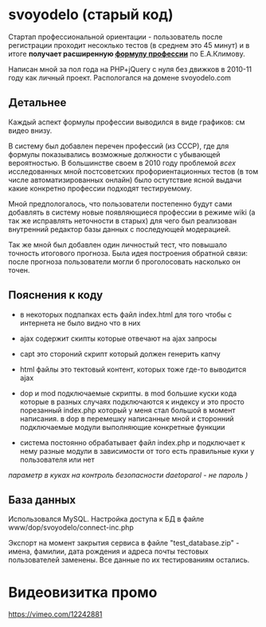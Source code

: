 # svoyodelo (старый код)

Стартап профессиональной ориентации - пользователь после регистрации проходит несоклько тестов (в среднем это 45 минут) и в итоге **получает расширенную [формулу профессии](https://proforientator.ru/publications/articles/psikhologicheskie-tipy-professiy.html "Сайт proforientator")** по Е.А.Климову. 

Написан мной за пол года на PHP+jQuery с нуля без движков в 2010-11 году как личный проект. 
Распологался на домене svoyodelo.com

## Детальнее

Каждый аспект формулы профессии выводился в виде графиков: см видео внизу.

В систему был добавлен перечен профессий (из СССР), где для формулы показывались возможные должности с убывающей вероятностью. В большинстве своем в 2010 году проблемой _всех_ исследованных мной постсоветских профориентационных тестов (в том числе автоматизированных онлайн) было остутствие ясной выдачи какие конкретно профессии подходят тестируемому.

Мной предпологалось, что пользователи постепенно будут сами добавлять в систему новые появляющиеся профессии в режиме wiki (а так же исправлять неточности в старых) для чего был реализован внутренний редактор базы данных с последующей модерацией.

Так же мной был добавлен один личностый тест, что повышало точность итогового прогноза. Была идея построения обратной связи: после прогноза пользователи могли б проголосовать насколько он точен.


## Пояснения к коду

- в некоторых подпапках есть файл index.html для того чтобы с интернета не было видно что в них

- ajax содержит скипты которые отвечают на ajax запросы
- capt это стороний скрипт который должен генерить капчу
- html файлы это тектовый контент, которых тоже где-то выводится ajax

- dop и mod подключаемые скрипты. в mod большие куски кода которые в разных случаях подключаются к индексу и это просто порезанный index.php который у меня стал большой в момент написания. в dop в перемешку написанные мной и сторонний подключаемые модули выполняющие конкретные функции

- система постоянно обрабатывает файл index.php и подключает к нему разные модули в зависимости от того есть правильные куки у пользователя или нет

_параметр в куках на контроль безопасности daetoparol - не пароль )_

## База данных

Использовался MySQL. Настройка доступа к БД в файле www/dop/svoyodelo/connect-inc.php

Экспорт на момент закрытия сервиса в файле "test_database.zip" - имена, фамилии, дата рождения и адреса почты тестовых пользователей заменены. Все данные по их тестированиям остались.


# Видеовизитка промо

https://vimeo.com/12242881
